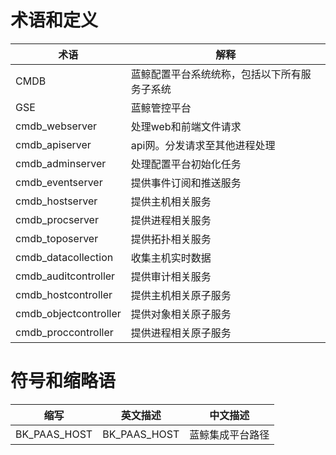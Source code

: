 # 术语和定义

|术语|解释|
|--|--|
|CMDB|蓝鲸配置平台系统统称，包括以下所有服务子系统|
|GSE|蓝鲸管控平台|
|cmdb_webserver|处理web和前端文件请求|
|cmdb_apiserver|api网。分发请求至其他进程处理|
|cmdb_adminserver|处理配置平台初始化任务|
|cmdb_eventserver|提供事件订阅和推送服务|
|cmdb_hostserver|提供主机相关服务|
|cmdb_procserver|提供进程相关服务|
|cmdb_toposerver|提供拓扑相关服务|
|cmdb_datacollection|收集主机实时数据|
|cmdb_auditcontroller|提供审计相关服务|
|cmdb_hostcontroller|提供主机相关原子服务|
|cmdb_objectcontroller|提供对象相关原子服务|
|cmdb_proccontroller|提供进程相关原子服务|

# 符号和缩略语

|缩写|英文描述|中文描述|
|--|--|--|
|BK_PAAS_HOST|BK_PAAS_HOST|蓝鲸集成平台路径|
